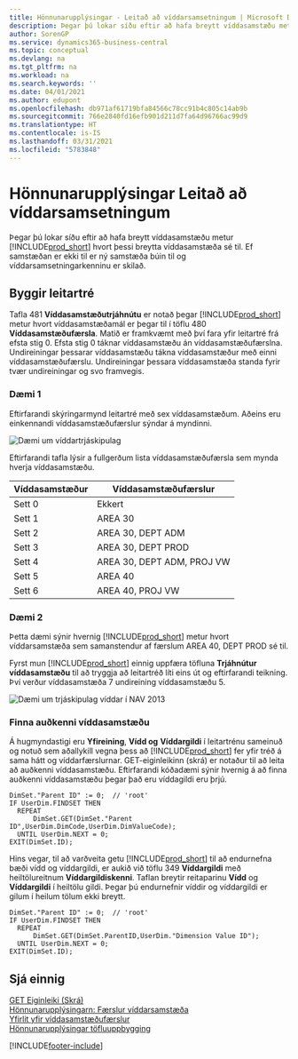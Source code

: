 ```yaml
---
title: Hönnunarupplýsingar - Leitað að víddarsamsetningum | Microsoft Docs
description: Þegar þú lokar síðu eftir að hafa breytt víddasamstæðu metur Business Central hvort þessi breytta víddasamstæða sé til. Ef samstæðan er ekki til er ný samstæða búin til og víddarsamsetningarkenninu er skilað.
author: SorenGP
ms.service: dynamics365-business-central
ms.topic: conceptual
ms.devlang: na
ms.tgt_pltfrm: na
ms.workload: na
ms.search.keywords: ''
ms.date: 04/01/2021
ms.author: edupont
ms.openlocfilehash: db971af61719bfa84566c78cc91b4c805c14ab9b
ms.sourcegitcommit: 766e2840fd16efb901d211d7fa64d96766ac99d9
ms.translationtype: HT
ms.contentlocale: is-IS
ms.lasthandoff: 03/31/2021
ms.locfileid: "5783848"
---
```

# <a name="design-details-searching-for-dimension-combinations"></a>Hönnunarupplýsingar Leitað að víddarsamsetningum
Þegar þú lokar síðu eftir að hafa breytt víddasamstæðu metur [!INCLUDE[prod_short](includes/prod_short.md)] hvort þessi breytta víddasamstæða sé til. Ef samstæðan er ekki til er ný samstæða búin til og víddarsamsetningarkenninu er skilað.  

## <a name="building-search-tree"></a>Byggir leitartré  
 Tafla 481 **Víddasamstæðutrjáhnútu** er notað þegar [!INCLUDE[prod_short](includes/prod_short.md)] metur hvort víddasamstæðamál er þegar til í töflu 480 **Víddasamstæðufærsla**. Matið er framkvæmt með því fara yfir leitartré frá efsta stig 0. Efsta stig 0 táknar víddasamstæðu án víddasamstæðufærslna. Undireiningar þessarar víddasamstæðu tákna víddasamstæður með einni víddasamstæðufærslu. Undireiningar þessara víddasamstæða standa fyrir tvær undireiningar og svo framvegis.  

### <a name="example-1"></a>Dæmi 1  
 Eftirfarandi skýringarmynd leitartré með sex víddasamstæðum. Aðeins eru einkennandi víddasamstæðufærslur sýndar á myndinni.  

 ![Dæmi um víddartrjáskipulag](media/nav2013_dimension_tree.png "Dæmi um trjáskipulag víddar")  

 Eftirfarandi tafla lýsir a fullgerðum lista víddasamstæðufærsla sem mynda hverja víddasamstæðu.  

|Víddasamstæður|Víddasamstæðufærslur|  
|--------------------|---------------------------|  
|Sett 0|Ekkert|  
|Sett 1|AREA 30|  
|Sett 2|AREA 30, DEPT ADM|  
|Sett 3|AREA 30, DEPT PROD|  
|Sett 4|AREA 30, DEPT ADM, PROJ VW|  
|Sett 5|AREA 40|  
|Sett 6|AREA 40, PROJ VW|  

### <a name="example-2"></a>Dæmi 2  
 Þetta dæmi sýnir hvernig [!INCLUDE[prod_short](includes/prod_short.md)] metur hvort víddarsamstæða sem samanstendur af færslum AREA 40, DEPT PROD sé til.  

 Fyrst mun [!INCLUDE[prod_short](includes/prod_short.md)] einnig uppfæra töfluna **Trjáhnútur víddasamstæðu** til að tryggja að leitartréð líti eins út og eftirfarandi teikning. Því verður víddasamstæða 7 undireining víddasamstæðu 5.  

 ![Dæmi um  trjáskipulag víddar í NAV 2013](media/nav2013_dimension_tree_example2.png "Dæmi um  trjáskipulag víddar í NAV 2013")  

### <a name="finding-dimension-set-id"></a>Finna auðkenni víddasamstæðu  
 Á hugmyndastigi eru **Yfireining**, **Vídd og** **Víddargildi** í leitartrénu sameinuð og notuð sem aðallykill vegna þess að [!INCLUDE[prod_short](includes/prod_short.md)] fer yfir tréð á sama hátt og víddarfærslurnar. GET-eiginleikinn (skrá) er notaður til að leita að auðkenni víddasamstæðu. Eftirfarandi kóðadæmi sýnir hvernig á að finna auðkenni víddasamstæðu þegar það eru víddagildi eru þrjú.  

```  
DimSet."Parent ID" := 0;  // 'root'  
IF UserDim.FINDSET THEN  
  REPEAT  
      DimSet.GET(DimSet."Parent ID",UserDim.DimCode,UserDim.DimValueCode);  
  UNTIL UserDim.NEXT = 0;  
EXIT(DimSet.ID);  

```  

Hins vegar, til að varðveita getu [!INCLUDE[prod_short](includes/prod_short.md)] til að endurnefna bæði vídd og víddargildi, er aukið við töflu 349 **Víddargildi** með heiltölureitnum **Víddargildiskenni**. Taflan breytir reitaparinu **Vídd** og **Víddargildi** í heiltölu gildi. Þegar þú endurnefnir víddir og víddargildi er gilum í heilum tölum ekki breytt.  

```  
DimSet."Parent ID" := 0;  // 'root'  
IF UserDim.FINDSET THEN  
  REPEAT  
      DimSet.GET(DimSet.ParentID,UserDim."Dimension Value ID");  
  UNTIL UserDim.NEXT = 0;  
EXIT(DimSet.ID);  

```  

## <a name="see-also"></a>Sjá einnig

 [GET Eiginleiki (Skrá)](/dynamics-nav/GET-Function--Record-)    
 [Hönnunarupplýsingarn: Færslur víddarsamstæða](design-details-dimension-set-entries.md)   
 [Yfirlit yfir víddasamstæðufærslur](design-details-dimension-set-entries-overview.md)   
 [Hönnunarupplýsingar töfluuppbygging](design-details-table-structure.md)   
 


[!INCLUDE[footer-include](includes/footer-banner.md)]
